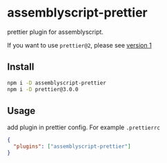 # assemblyscript-prettier

prettier plugin for assemblyscript.

If you want to use `prettier@2`, please see [version 1](https://www.npmjs.com/package/assemblyscript-prettier/v/1.0.7)

## Install

```bash
npm i -D assemblyscript-prettier
npm i -D prettier@3.0.0
```

## Usage

add plugin in prettier config. For example `.prettierrc`

```json
{
  "plugins": ["assemblyscript-prettier"]
}
```
